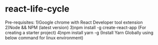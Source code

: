 # react-life-cycle

Pre-requisites:
1)Google chrome with React Developer tool extension
2)Node && NPM (latest version)
3)npm install -g create-react-app (For creating a starter project)
4)npm install yarn -g (Install Yarn Globally using below command for linux environment)